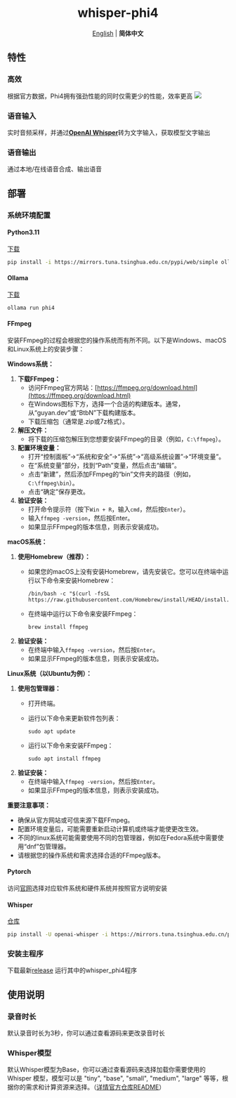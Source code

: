 <div align="center">
  <h1>whisper-phi4</h1>
  
  [English](README.md) | **简体中文**
</div>

## 特性
### 高效
根据官方数据，Phi4拥有强劲性能的同时仅需更少的性能，效率更高
<img src='https://github.com/user-attachments/assets/f7541460-4176-469e-8f8f-8e673fc59f86'>

### 语音输入
实时音频采样，并通过[**OpenAI Whisper**](https://github.com/openai/whisper)转为文字输入，获取模型文字输出

### 语音输出
通过本地/在线语音合成、输出语音

## 部署
### 系统环境配置
#### Python3.11
[下载](https://www.python.org/downloads/release/python-3110/)

```sh
pip install -i https://mirrors.tuna.tsinghua.edu.cn/pypi/web/simple ollama openai-whisper pyttsx3 zhconv wave pyaudio msvcrt
```

#### Ollama
[下载](https://ollama.com/)

```sh
ollama run phi4
```

#### FFmpeg
安装FFmpeg的过程会根据您的操作系统而有所不同。以下是Windows、macOS和Linux系统上的安装步骤：

**Windows系统：**

1.  **下载FFmpeg：**
    * 访问FFmpeg官方网站：[https://ffmpeg.org/download.html](https://ffmpeg.org/download.html)
    * 在Windows图标下方，选择一个合适的构建版本。通常，从“guyan.dev”或“BtbN”下载构建版本。
    * 下载压缩包（通常是.zip或7z格式）。
2.  **解压文件：**
    * 将下载的压缩包解压到您想要安装FFmpeg的目录（例如，`C:\ffmpeg`）。
3.  **配置环境变量：**
    * 打开“控制面板”->“系统和安全”->“系统”->“高级系统设置”->“环境变量”。
    * 在“系统变量”部分，找到“Path”变量，然后点击“编辑”。
    * 点击“新建”，然后添加FFmpeg的“bin”文件夹的路径（例如，`C:\ffmpeg\bin`）。
    * 点击“确定”保存更改。
4.  **验证安装：**
    * 打开命令提示符（按下`Win + R`，输入`cmd`，然后按`Enter`）。
    * 输入`ffmpeg -version`，然后按Enter。
    * 如果显示FFmpeg的版本信息，则表示安装成功。

**macOS系统：**

1.  **使用Homebrew（推荐）：**
    * 如果您的macOS上没有安装Homebrew，请先安装它。您可以在终端中运行以下命令来安装Homebrew：
      
          /bin/bash -c "$(curl -fsSL https://raw.githubusercontent.com/Homebrew/install/HEAD/install.sh)"
      
    * 在终端中运行以下命令来安装FFmpeg：
      
          brew install ffmpeg
      
2.  **验证安装：**
    * 在终端中输入`ffmpeg -version`，然后按`Enter`。
    * 如果显示FFmpeg的版本信息，则表示安装成功。

**Linux系统（以Ubuntu为例）：**

1.  **使用包管理器：**
    * 打开终端。
    * 运行以下命令来更新软件包列表：
      
          sudo apt update
      
    * 运行以下命令来安装FFmpeg：
      
          sudo apt install ffmpeg
      
2.  **验证安装：**
    * 在终端中输入`ffmpeg -version`，然后按`Enter`。
    * 如果显示FFmpeg的版本信息，则表示安装成功。

**重要注意事项：**

* 确保从官方网站或可信来源下载FFmpeg。
* 配置环境变量后，可能需要重新启动计算机或终端才能使更改生效。
* 不同的linux系统可能需要使用不同的包管理器，例如在Fedora系统中需要使用“dnf”包管理器。
* 请根据您的操作系统和需求选择合适的FFmpeg版本。

#### Pytorch
访问[官网](https://pytorch.org/get-started/locally/)选择对应软件系统和硬件系统并按照官方说明安装

#### Whisper
[仓库](https://gitcode.com/gh_mirrors/whisp/whisper/blob/main/README.md)
```sh
pip install -U openai-whisper -i https://mirrors.tuna.tsinghua.edu.cn/pypi/web/simple
```

### 安装主程序
下载最新[release](https://github.com/Rebines/whisper-phi4/releases)
运行其中的whisper_phi4程序

## 使用说明
### 录音时长
默认录音时长为3秒，你可以通过查看源码来更改录音时长
### Whisper模型
默认Whisper模型为Base，你可以通过查看源码来选择加载你需要使用的 Whisper 模型，模型可以是 "tiny", "base", "small", "medium", "large" 等等，根据你的需求和计算资源来选择。（[详情官方仓库README](https://gitcode.com/gh_mirrors/whisp/whisper/blob/main/README.md#available-models-and-languages)）
